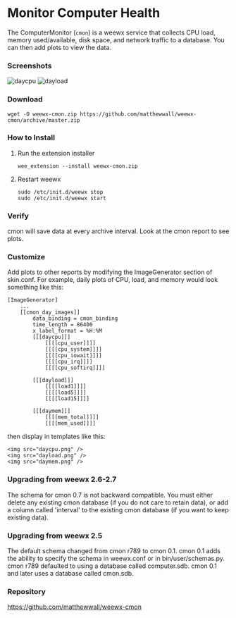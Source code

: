 # Monitor Computer Health

The ComputerMonitor (`cmon`) is a weewx service that collects CPU load, memory used/available, disk space, and network traffic to a database.  You can then add plots to view the data.

### Screenshots
<!--- The links for these screenshots has gone bad. -->
![daycpu](http://lancet.mit.edu/mwall/projects/weather/cmon-daycpu.png )
![dayload](http://lancet.mit.edu/mwall/projects/weather/cmon-dayload.png )

### Download

    wget -O weewx-cmon.zip https://github.com/matthewwall/weewx-cmon/archive/master.zip

### How to Install

1.  Run the extension installer

    ```shell
    wee_extension --install weewx-cmon.zip
    ```

2.  Restart weewx

    ```shell
    sudo /etc/init.d/weewx stop
    sudo /etc/init.d/weewx start
    ```

### Verify

cmon will save data at every archive interval.  Look at the cmon report to see plots.

### Customize

Add plots to other reports by modifying the ImageGenerator section of skin.conf.  For example, daily plots of CPU, load, and memory would look something like this:

```
[ImageGenerator]
    ...
    [[cmon_day_images]]
        data_binding = cmon_binding
        time_length = 86400
        x_label_format = %H:%M
        [[[daycpu]]]
            [[[[cpu_user]]]]
            [[[[cpu_system]]]]
            [[[[cpu_iowait]]]]
            [[[[cpu_irq]]]]
            [[[[cpu_softirq]]]]

        [[[dayload]]]
            [[[[load1]]]]
            [[[[load5]]]]
            [[[[load15]]]]

        [[[daymem]]]
            [[[[mem_total]]]]
            [[[[mem_used]]]]
```

then display in templates like this:

```
<img src="daycpu.png" />
<img src="dayload.png" />
<img src="daymem.png" />
```

### Upgrading from weewx 2.6-2.7

The schema for cmon 0.7 is not backward compatible.  You must either delete any existing cmon database (if you do not care to retain data), or add a column called 'interval' to the existing cmon database (if you want to keep existing data).

### Upgrading from weewx 2.5

The default schema changed from cmon r789 to cmon 0.1.  cmon 0.1 adds the ability to specify the schema in weewx.conf or in bin/user/schemas.py.  cmon r789 defaulted to using a database called computer.sdb.  cmon 0.1 and later uses a database called cmon.sdb.

### Repository
https://github.com/matthewwall/weewx-cmon

